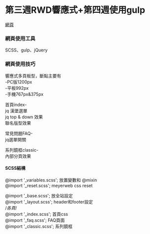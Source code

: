# 第三週RWD響應式+第四週使用gulp

[網頁](https://wanchii.github.io/layout-gulp-w3-w4/dist/index.html)



### 網頁使用工具
SCSS、gulp、jQuery

### 網頁使用技巧

響應式多頁板型，斷點主要有  
-PC版1200px  
-平板992px  
-手機767px&375px  

首頁index-  
jq 漢堡選單  
jq top & down 效果  
聯名版型效果  

常見問題FAQ-  
jq選單開關

系列鏡框classic-  
內部分頁效果

#### SCSS結構
@import '_variables.scss'; 放置變數和 @mixin  
@import '_reset.scss'; meyerweb css reset  

@import '_base.scss'; 放全站設定  
@import '_layout.scss'; header和footer設定  
/*各頁*/  
@import '_index.scss'; 首頁css   
@import '_faq.scss'; FAQ頁面    
@import '_classic.scss'; 系列鏡框   
